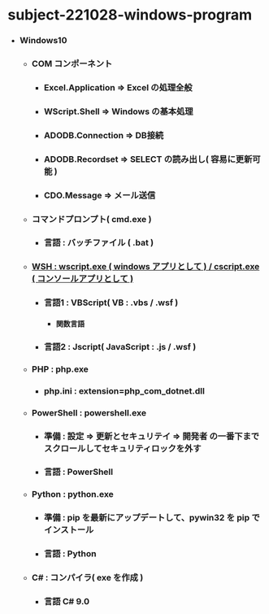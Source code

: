 # subject-221028-windows-program


- ### Windows10
  - ### COM コンポーネント
    - ### Excel.Application => Excel の処理全般
    - ### WScript.Shell => Windows の基本処理
    - ### ADODB.Connection => DB接続
    - ### ADODB.Recordset  => SELECT の読み出し( 容易に更新可能 )
    - ### CDO.Message => メール送信
	
  - ###	コマンドプロンプト( cmd.exe )
	  - ### 言語 : バッチファイル ( .bat )
			
  - ### [WSH : wscript.exe ( windows アプリとして ) / cscript.exe ( コンソールアプリとして )](https://ja.wikipedia.org/wiki/Windows_Script_Host)
    - ### 言語1 : VBScript( VB : .vbs / .wsf )
      - #### 関数言語
    - ### 言語2 : Jscript( JavaScript : .js / .wsf )
 
  - ### PHP : php.exe
    - ### php.ini : extension=php_com_dotnet.dll

  - ### PowerShell : powershell.exe
    - ### 準備 : 設定 => 更新とセキュリテイ => 開発者 の一番下までスクロールしてセキュリティロックを外す
    - ### 言語 : PowerShell

  - ### Python : python.exe
    - ### 準備 : pip を最新にアップデートして、pywin32 を pip でインストール
    - ### 言語 : Python

  - ### C# : コンパイラ( exe を作成 )
    - ### 言語 C# 9.0
 

